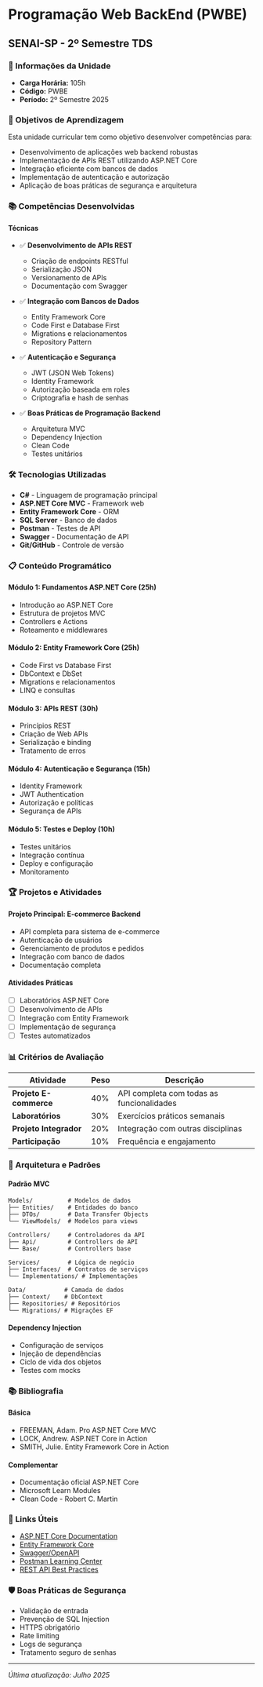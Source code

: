 # Programação Web BackEnd (PWBE)

## SENAI-SP - 2º Semestre TDS

### 🚀 Informações da Unidade

- **Carga Horária:** 105h
- **Código:** PWBE
- **Período:** 2º Semestre 2025

### 🎯 Objetivos de Aprendizagem

Esta unidade curricular tem como objetivo desenvolver competências para:

- Desenvolvimento de aplicações web backend robustas
- Implementação de APIs REST utilizando ASP.NET Core
- Integração eficiente com bancos de dados
- Implementação de autenticação e autorização
- Aplicação de boas práticas de segurança e arquitetura

### 📚 Competências Desenvolvidas

#### Técnicas

- ✅ **Desenvolvimento de APIs REST**

  - Criação de endpoints RESTful
  - Serialização JSON
  - Versionamento de APIs
  - Documentação com Swagger

- ✅ **Integração com Bancos de Dados**

  - Entity Framework Core
  - Code First e Database First
  - Migrations e relacionamentos
  - Repository Pattern

- ✅ **Autenticação e Segurança**

  - JWT (JSON Web Tokens)
  - Identity Framework
  - Autorização baseada em roles
  - Criptografia e hash de senhas

- ✅ **Boas Práticas de Programação Backend**
  - Arquitetura MVC
  - Dependency Injection
  - Clean Code
  - Testes unitários

### 🛠️ Tecnologias Utilizadas

- **C#** - Linguagem de programação principal
- **ASP.NET Core MVC** - Framework web
- **Entity Framework Core** - ORM
- **SQL Server** - Banco de dados
- **Postman** - Testes de API
- **Swagger** - Documentação de API
- **Git/GitHub** - Controle de versão

### 📋 Conteúdo Programático

#### Módulo 1: Fundamentos ASP.NET Core (25h)

- Introdução ao ASP.NET Core
- Estrutura de projetos MVC
- Controllers e Actions
- Roteamento e middlewares

#### Módulo 2: Entity Framework Core (25h)

- Code First vs Database First
- DbContext e DbSet
- Migrations e relacionamentos
- LINQ e consultas

#### Módulo 3: APIs REST (30h)

- Princípios REST
- Criação de Web APIs
- Serialização e binding
- Tratamento de erros

#### Módulo 4: Autenticação e Segurança (15h)

- Identity Framework
- JWT Authentication
- Autorização e políticas
- Segurança de APIs

#### Módulo 5: Testes e Deploy (10h)

- Testes unitários
- Integração contínua
- Deploy e configuração
- Monitoramento

### 🏆 Projetos e Atividades

#### Projeto Principal: E-commerce Backend

- API completa para sistema de e-commerce
- Autenticação de usuários
- Gerenciamento de produtos e pedidos
- Integração com banco de dados
- Documentação completa

#### Atividades Práticas

- [ ] Laboratórios ASP.NET Core
- [ ] Desenvolvimento de APIs
- [ ] Integração com Entity Framework
- [ ] Implementação de segurança
- [ ] Testes automatizados

### 📊 Critérios de Avaliação

| Atividade              | Peso | Descrição                                 |
| ---------------------- | ---- | ----------------------------------------- |
| **Projeto E-commerce** | 40%  | API completa com todas as funcionalidades |
| **Laboratórios**       | 30%  | Exercícios práticos semanais              |
| **Projeto Integrador** | 20%  | Integração com outras disciplinas         |
| **Participação**       | 10%  | Frequência e engajamento                  |

### 🎨 Arquitetura e Padrões

#### Padrão MVC

```
Models/          # Modelos de dados
├── Entities/    # Entidades do banco
├── DTOs/        # Data Transfer Objects
└── ViewModels/  # Modelos para views

Controllers/     # Controladores da API
├── Api/         # Controllers de API
└── Base/        # Controllers base

Services/        # Lógica de negócio
├── Interfaces/  # Contratos de serviços
└── Implementations/ # Implementações

Data/           # Camada de dados
├── Context/    # DbContext
├── Repositories/ # Repositórios
└── Migrations/ # Migrações EF
```

#### Dependency Injection

- Configuração de serviços
- Injeção de dependências
- Ciclo de vida dos objetos
- Testes com mocks

### 📚 Bibliografia

#### Básica

- FREEMAN, Adam. Pro ASP.NET Core MVC
- LOCK, Andrew. ASP.NET Core in Action
- SMITH, Julie. Entity Framework Core in Action

#### Complementar

- Documentação oficial ASP.NET Core
- Microsoft Learn Modules
- Clean Code - Robert C. Martin

### 🔗 Links Úteis

- [ASP.NET Core Documentation](https://docs.microsoft.com/aspnet/core/)
- [Entity Framework Core](https://docs.microsoft.com/ef/core/)
- [Swagger/OpenAPI](https://swagger.io/)
- [Postman Learning Center](https://learning.postman.com/)
- [REST API Best Practices](https://restfulapi.net/)

### 🛡️ Boas Práticas de Segurança

- Validação de entrada
- Prevenção de SQL Injection
- HTTPS obrigatório
- Rate limiting
- Logs de segurança
- Tratamento seguro de senhas

---

_Última atualização: Julho 2025_
